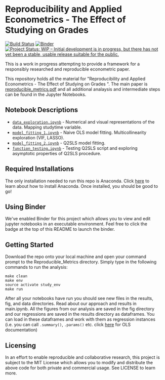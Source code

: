 # Reproducibility and Applied Econometrics - The Effect of Studying on Grades

[![Build Status](https://travis-ci.org/nadavtadelis/Reproducible_Metrics.svg?branch=master)](https://travis-ci.org/nadavtadelis/Reproducible_Metrics) [![Binder](https://mybinder.org/badge.svg)](https://mybinder.org/v2/gh/nadavtadelis/Reproducible_Metrics/master) [![Project Status: WIP – Initial development is in progress, but there has not yet been a stable, usable release suitable for the public.](http://www.repostatus.org/badges/latest/wip.svg)](http://www.repostatus.org/#wip)

This is a work in progress attempting to provide a framework for a responsibly researched and reproducible econometric paper.

This repository holds all the material for "Reproducibility and Applied Econometrics - The Effect of Studying on Grades
". The main paper is [reproducible_metrics.pdf](https://github.com/nadavtadelis/Reproducible_Metrics/blob/master/reproducible_metrics.pdf) and all additional analaysis and intermediate steps can be found in the Jupyter Notebooks.

## Notebook Descriptions

* [`data_exploration.ipynb`](https://github.com/nadavtadelis/Reproducible_Metrics/blob/master/data_exploration.ipynb) - Numerical and visual representations of the data. Mapping studytime variable.
* [`model_fitting_1.ipynb`](https://github.com/nadavtadelis/Reproducible_Metrics/blob/master/model_fitting_1.ipynb) - Naive OLS model fitting. Multicollinearity exploration (VIF, LASSO).
* [`model_fitting_2.ipynb`](https://github.com/nadavtadelis/Reproducible_Metrics/blob/master/model_fitting_2.ipynb) - Q2SLS model fitting.
* [`function_testing.ipynb`](https://github.com/nadavtadelis/Reproducible_Metrics/blob/master/function_testing.ipynb) - Testing Q2SLS script and exploring asymptotic properties of Q2SLS procedure.

## Required Installations

The only installation needed to run this repo is Anaconda. Click [here](https://conda.io/docs/user-guide/install/index.html#regular-installation) to learn about how to install Anaconda. Once installed, you should be good to go!

## Using Binder

We've enabled Binder for this project which allows you to view and edit jupyter notebooks in an executable environment. Feel free to click the badge at the top of this README to launch the binder.

## Getting Started

Download the repo onto your local machine and open your command prompt to the Reproducible_Metrics directory. Simply type in the following commands to run the analysis:

```
make clean
make env
source activate study_env
make run
```

After all your notebooks have run you should see new files in the results, fig, and data directories. Read about our approach and results in main.ipynb. All the figures from our analysis are saved in the fig directory and our regressions are saved in the results directory as dataframes. You can load in these dataframes and work with them as regression instances (i.e. you can call `.summary()`, `.params()` etc. click [here](http://www.statsmodels.org/dev/generated/statsmodels.regression.linear_model.OLS.html) for OLS documentation)

## Licensing

In an effort to enable reproducible and collaborative research, this project is subject to the MIT License which allows you to modify and distribute the above code for both private and commercial usage. See LICENSE to learn more.